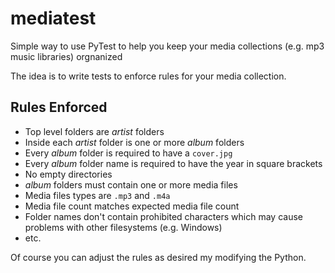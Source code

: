 # mediatest
Simple way to use PyTest to help you keep your media collections (e.g. mp3 music libraries) orgnanized

The idea is to write tests to enforce rules for your media collection.

## Rules Enforced

- Top level folders are _artist_ folders
- Inside each _artist_ folder is one or more _album_ folders
- Every _album_ folder is required to have a `cover.jpg`
- Every _album_ folder name is required to have the year in square brackets
- No empty directories
- _album_ folders must contain one or more media files
- Media files types are `.mp3` and `.m4a`
- Media file count matches expected media file count
- Folder names don't contain prohibited characters which may cause problems with other filesystems (e.g. Windows)
- etc.

Of course you can adjust the rules as desired my modifying the Python.
